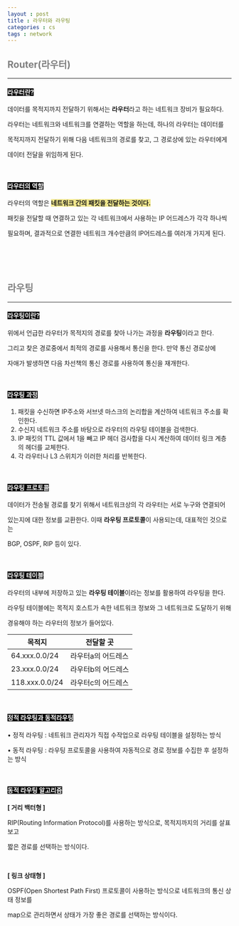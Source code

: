```yaml
---
layout : post
title : 라우터와 라우팅
categories : cs
tags : network
---
```


## <span style="color:gray">Router(라우터)</span>

---

#### <span style="background-color:black; color:white">라우터란?</span>

데이터를 목적지까지 전달하기 위해서는 **라우터**라고 하는 네트워크 장비가 필요하다.

라우터는 네트워크와 네트워크를 연결하는 역할을 하는데, 하나의 라우터는 데이터를 

목적지까지 전달하기 위해 다음 네트워크의 경로를 찾고, 그 경로상에 있는 라우터에게

데이터 전달을 위임하게 된다.

<br>

#### <span style="background-color:black; color:white">라우터의 역할</span>

라우터의 역할은 **<span style="background-color:#F0E68C">네트워크 간의 패킷을 전달하는 것이다.</span>**

패킷을 전달할 때 연결하고 있는 각 네트워크에서 사용하는 IP 어드레스가 각각 하나씩

필요하며, 결과적으로 연결한 네트워크 개수만큼의 IP어드레스를 여러개 가지게 된다.

<br>

#### <span style="background-color:black; color:white"></span>

<br>

## <span style="color:gray">라우팅</span>

---

#### <span style="background-color:black; color:white">라우팅이란?</span>

위에서 언급한 라우터가 목적지의 경로를 찾아 나가는 과정을 **라우팅**이라고 한다.

그리고 찾은 경로중에서 최적의 경로를 사용해서 통신을 한다. 만약 통신 경로상에

자애가 발생하면 다음 차선책의 통신 경로를 사용하여 통신을 재개한다.

<br>

#### <span style="background-color:black; color:white">라우팅 과정</span>

1. 패킷을 수신하면 IP주소와 서브넷 마스크의 논리합을 계산하여 네트워크 주소를 확인한다.
2. 수신지 네트워크 주소를 바탕으로 라우터의 라우팅 테이블을 검색한다.
3. IP 패킷의 TTL 값에서 1을 빼고 IP 헤더 검사합을 다시 계산하여 데이터 링크 계층의 헤더를 교체한다.
4. 각 라우터나 L3 스위치가 이러한 처리를 반복한다. 

<br>

#### <span style="background-color:black; color:white">라우팅 프로토콜</span>

데이터가 전송될 경로를 찾기 위해서 네트워크상의 각 라우터는 서로 누구와 연결되어

있는지에 대한 정보를 교환한다. 이때 **라우팅 프로토콜**이 사용되는데, 대표적인 것으로는

BGP, OSPF, RIP 등이 있다.

<br>

#### <span style="background-color:black; color:white">라우팅 테이블</span>

라우터의 내부에 저장하고 있는 **라우팅 테이블**이라는 정보를 활용하여 라우팅을 한다.

라우팅 테이블에는 목적지 호스트가 속한 네트워크 정보와 그 네트워크로 도달하기 위해 

경유해야 하는 라우터의 정보가 들어있다.

|목적지|전달할 곳|
|------|---------|
|64.xxx.0.0/24|라우터a의 어드레스|
|23.xxx.0.0/24|라우터b의 어드레스|
|118.xxx.0.0/24|라우터c의 어드레스|

<br>

#### <span style="background-color:black; color:white">정적 라우팅과 동적라우팅</span>

• 정적 라우팅 : 네트워크 관리자가 직접 수작업으로 라우팅 테이블을 설정하는 방식

• 동적 라우팅 : 라우팅 프로토콜을 사용하여 자동적으로 경로 정보를 수집한 후 설정하는 방식

<br>

#### <span style="background-color:black; color:white">동적 라우팅 알고리즘</span>

**[ 거리 백터형 ]**

RIP(Routing Information Protocol)를 사용하는 방식으로, 목적지까지의 거리를 살표보고

짧은 경로를 선택하는 방식이다.

<br>

**[ 링크 상태형 ]**

OSPF(Open Shortest Path First) 프로토콜이 사용하는 방식으로 네트워크의 통신 상태 정보를

map으로 관리하면서 상태가 가장 좋은 경로를 선택하는 방식이다.
